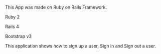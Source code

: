 This App was made on Ruby on Rails Framework.

Ruby 2

Rails 4

Bootstrap v3

This application shows how to sign up a user, Sign in and Sign out a user.
